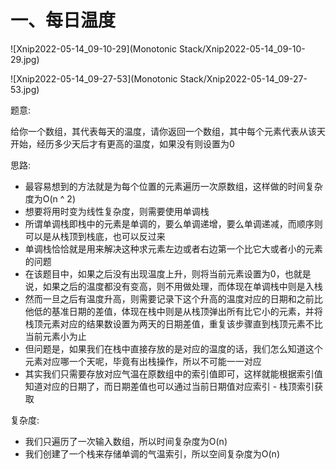 # 一、每日温度

![Xnip2022-05-14_09-10-29](Monotonic Stack/Xnip2022-05-14_09-10-29.jpg)



![Xnip2022-05-14_09-27-53](Monotonic Stack/Xnip2022-05-14_09-27-53.jpg)

题意:

给你一个数组，其代表每天的温度，请你返回一个数组，其中每个元素代表从该天开始，经历多少天后才有更高的温度，如果没有则设置为0





思路:

- 最容易想到的方法就是为每个位置的元素遍历一次原数组，这样做的时间复杂度为O(n ^ 2)
- 想要将用时变为线性复杂度，则需要使用单调栈
- 所谓单调栈即栈中的元素是单调的，要么单调递增，要么单调递减，而顺序则可以是从栈顶到栈底，也可以反过来
- 单调栈恰恰就是用来解决这种求元素左边或者右边第一个比它大或者小的元素的问题
- 在该题目中，如果之后没有出现温度上升，则将当前元素设置为0，也就是说，如果之后的温度都没有变高，则不用做处理，而体现在单调栈中则是入栈
- 然而一旦之后有温度升高，则需要记录下这个升高的温度对应的日期和之前比他低的基准日期的差值，体现在栈中则是从栈顶弹出所有比它小的元素，并将栈顶元素对应的结果数设置为两天的日期差值，重复该步骤直到栈顶元素不比当前元素小为止
- 但问题是，如果我们在栈中直接存放的是对应的温度的话，我们怎么知道这个元素对应哪一个天呢，毕竟有出栈操作，所以不可能一一对应
- 其实我们只需要存放对应气温在原数组中的索引值即可，这样就能根据索引值知道对应的日期了，而日期差值也可以通过当前日期值对应索引 - 栈顶索引获取





复杂度:

- 我们只遍历了一次输入数组，所以时间复杂度为O(n)
- 我们创建了一个栈来存储单调的气温索引，所以空间复杂度为O(n)









